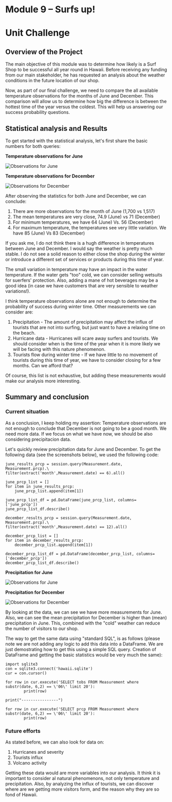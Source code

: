 
# Module 9 – Surfs up!
# Unit Challenge
## Overview of the Project 
The main objective of this module was to determine how likely is a Surf Shop to be successful all year round in Hawaii. Before receiving any funding from our main stakeholder, he has requested an analysis about the weather conditions in the future location of our shop.

Now, as part of our final challenge, we need to compare the all available temperature observations for the months of June and December. This comparison will allow us to determine how big the difference is between the hottest time of the year versus the coldest. This will help us answering our success probability questions. 

## Statistical analysis and Results
To get started with the statistical analysis, let's first share the basic numbers for both queries:

**Temperature observations for June**

![Observations for June](/resources/june_tobs.png)

**Temperature observations for December**

![Observations for December](/resources/december_tobs.png)

After observing the statistics for both June and December, we can conclude:

1. There are more observations for the month of June (1,700 vs 1,517)
2. The mean temperatures are very close, 74.9 (June) vs 71 (December)
3. For minimum temperatures, we have 64 (June) Vs. 56 (December)
4. For maximum temperature, the temperatures see very little variation. We have 85 (June) Vs 83 (December)

If you ask me, I do not think there is a hugh difference in temperatures between June and December. I would say the weather is pretty much stable. I do not see a solid reason to either close the shop during the winter or introduce a different set of services or products during this time of year. 

The small variation in temperature may have an impact in the water temperature. If the water gets "too" cold, we can consider selling wetsuits for suerfers' protection. Also, adding a mane of hot beverages may be a good idea (in case we have customers that are very sensible to weather variations!).

I think temperature observations alone are not enough to determine the probability of success during winter time. Other measurements we can consider are:

1. Precipitation - The amount of precipitation may affect the influx of tourists that are not into surfing, but just want to have a relaxing time on the beach.
2. Hurricane data - Hurricanes will scare away surfers and tourists. We should consider when is the time of the year when it is more likely we will be facing with this nature phenomenon.
3. Tourists flow during winter time - If we have little to no movement of tourists during this time of year, we have to consider closing for a few months. Can we afford that?

Of course, this list is not exhaustive, but adding these measurements would make our analysis more interesting. 

## Summary and conclusion
### Current situation
As a conclusion, I keep holding my assertion: Temperature observations are not enough to conclude that December is not going to be a good month. We need more data. If we focus on what we have now, we should be also considering precipitacion data.

Let's quickly review precipitation data for June and December. To get the following data (see the screenshots below), we used the following code:

```
june_results_prcp = session.query(Measurement.date, Measurement.prcp).\
filter(extract('month',Measurement.date) == 6).all()

june_prcp_list = []
for item in june_results_prcp:
    june_prcp_list.append(item[1])
    
june_prcp_list_df = pd.DataFrame(june_prcp_list, columns=['june_prcp'])
june_prcp_list_df.describe()

december_results_prcp = session.query(Measurement.date, Measurement.prcp).\
filter(extract('month',Measurement.date) == 12).all()

december_prcp_list = []
for item in december_results_prcp:
    december_prcp_list.append(item[1])
    
december_prcp_list_df = pd.DataFrame(december_prcp_list, columns=['december_prcp'])
december_prcp_list_df.describe()
```

**Precipitation for June**

![Observations for June](/resources/june_prcp.png)

**Precipitation for December**

![Observations for December](/resources/december_prcp.png)

By looking at the data, we can see we have more measurements for June. Also, we can see the mean precipitation for December is higher than (mean) precipitation in June. This, combined with the "cold" weather can reduce the number of visitors to our shop.

The way to get the same data using "standard SQL", is as follows (please note we are not adding any logic to add this data into a DataFrame. We are just demostrating how to get this using a simple SQL query. Creation of DataFrame and getting the basic statistics would be very much the same):

```
import sqlite3
con = sqlite3.connect('hawaii.sqlite')
cur = con.cursor()

for row in cur.execute('SELECT tobs FROM Measurement where substr(date, 6,2) == \'06\' limit 20'):
        print(row)
        
print("----------------")
        
for row in cur.execute('SELECT prcp FROM Measurement where substr(date, 6,2) == \'06\' limit 20'):
        print(row)
```

### Future efforts
As stated before, we can also look for data on:
1. Hurricanes and severity
2. Tourists influx
3. Volcano activity

Getting these data would are more variables into our analysis. It think it is important to consider al natural phenomenons, not only temperature and precipitation. Also, by analyzing the influx of tourists, we can discover where are we getting more visitors form, and the reason why they are so fond of Hawaii.




 